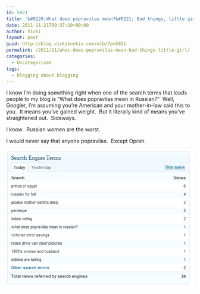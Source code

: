 ```yaml
---
id: 5921
title: '&#8220;What does popravilas mean?&#8221; Bad things, little girl.'
date: 2011-11-21T09:37:10+00:00
author: Vicki
layout: post
guid: http://blog.vickiboykis.com/wlb/?p=5921
permalink: /2011/11/what-does-popravilas-mean-bad-things-little-girl/
categories:
  - Uncategorized
tags:
  - blogging about blogging
---
```

I know I&#8217;m doing something right when one of the search terms that leads people to my blog is &#8220;What does popravilas mean in Russian?&#8221;  Well, Googler, I&#8217;m assuming you&#8217;re American and your mother-in-law said this to you.  It means you&#8217;ve gained weight.  But it literally kind of means you&#8217;ve straightened out.  Sideways.

I know.  Russian women are the worst.

I would never say that anyone popravilas.  Except Oprah.

[<img class="aligncenter size-full wp-image-5922" title="capture1" src="https://raw.githubusercontent.com/veekaybee/wlb/gh-pages/assets/images/2011/11/capture1.png" alt="" width="535" height="377" />](https://raw.githubusercontent.com/veekaybee/wlb/gh-pages/assets/images/2011/11/capture1.png)

&nbsp;